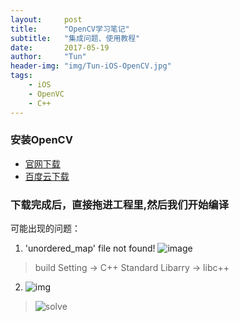 ```yaml
---
layout:     post
title:      "OpenCV学习笔记"
subtitle:   "集成问题、使用教程"
date:       2017-05-19
author:     "Tun"
header-img: "img/Tun-iOS-OpenCV.jpg"
tags:
    - iOS
    - OpenVC
    - C++
---
```


### 安装OpenCV
* [官网下载](https://sourceforge.net/projects/opencvlibrary/files/opencv-ios/3.2.0/opencv-3.2.0-ios-framework.zip/download)
* [百度云下载](https://baidu.com)

### 下载完成后，直接拖进工程里,然后我们开始编译
可能出现的问题：


1. 'unordered_map' file not found!
![image](https://tuyuwang.github.io/img/OpenCV/Build-0.jpg)
> build Setting -> C++ Standard Libarry -> libc++



2. ![img](https://tuyuwang.github.io/img/OpenCV/Build-1.png)
> ![solve](https://tuyuwang.github.io/img/OpenCV/Build-2.png)
